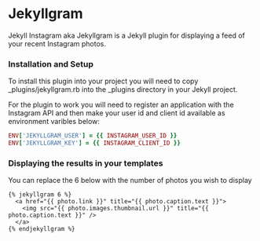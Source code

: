 # Jekyllgram

Jekyll Instagram aka Jekyllgram is a Jekyll plugin for displaying a feed of your recent Instagram photos.



### Installation and Setup

To install this plugin into your project you will need to copy _plugins/jekyllgram.rb into the _plugins directory 
in your Jekyll project.

For the plugin to work you will need to register an application with the Instagram API and then make your user id 
and client id available as environment varibles below:

```ruby
ENV['JEKYLLGRAM_USER'] = {{ INSTAGRAM_USER_ID }}
ENV['JEKYLLGRAM_KEY'] = {{ INSTAGRAM_CLIENT_ID }}
```



### Displaying the results in your templates

You can replace the 6 below with the number of photos you wish to display

```liquid
{% jekyllgram 6 %}
  <a href="{{ photo.link }}" title="{{ photo.caption.text }}">
    <img src="{{ photo.images.thumbnail.url }}" title="{{ photo.caption.text }}" />
  </a>
{% endjekyllgram %}
```
